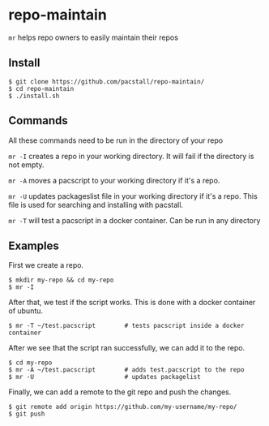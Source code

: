 # repo-maintain

`mr` helps repo owners to easily maintain their repos

## Install

```console
$ git clone https://github.com/pacstall/repo-maintain/
$ cd repo-maintain
$ ./install.sh
```

## Commands
All these commands need to be run in the directory of your repo

`mr -I` creates a repo in your working directory. It will fail if the directory is not empty.

`mr -A` moves a pacscript to your working directory if it's a repo.

`mr -U` updates packageslist file in your working directory if it's a repo. This file is used for searching and installing with pacstall.

`mr -T` will test a pacscript in a docker container. Can be run in any directory


## Examples

First we create a repo.
```console
$ mkdir my-repo && cd my-repo
$ mr -I
```

After that, we test if the script works. This is done with a docker container of ubuntu.
```console
$ mr -T ~/test.pacscript        # tests pacscript inside a docker container
```

After we see that the script ran successfully, we can add it to the repo.

```console
$ cd my-repo
$ mr -A ~/test.pacscript        # adds test.pacscript to the repo
$ mr -U                         # updates packagelist
```

Finally, we can add a remote to the git repo and push the changes.

```console
$ git remote add origin https://github.com/my-username/my-repo/ 
$ git push
```
